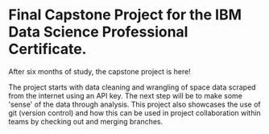 # Final Capstone Project for the IBM Data Science Professional Certificate.<br>

After six months of study, the capstone project is here!

The project starts with data cleaning and wrangling of space data scraped from the internet using an API key.
The next step will be to make some 'sense' of the data through analysis.
This project also showcases the use of git (version control) and how this can be used in project collaboration within teams by checking out and merging branches.

